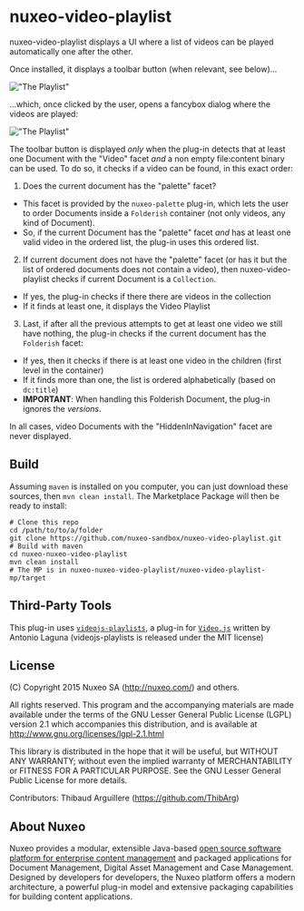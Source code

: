 # nuxeo-video-playlist

nuxeo-video-playlist displays a UI where a list of videos can be played automatically one after the other.

Once installed, it displays a toolbar button (when relevant, see below)...

!["The Playlist"](https://raw.github.com/nuxeo-sandbox/nuxeo-video-playlist/screenshots-for-readme/toolbar-button.png)

...which, once clicked by the user, opens a fancybox dialog where the videos are played:


!["The Playlist"](https://raw.github.com/nuxeo-sandbox/nuxeo-video-playlist/screenshots-for-readme/playlist-in-fancybox.jpg)


The toolbar button is displayed _only_ when the plug-in detects that at least one Document with the "Video" facet _and_ a non empty file:content binary can be used. To do so, it checks if a video can be found, in this exact order:

1. Does the current document has the "palette" facet?
  * This facet is provided by the `nuxeo-palette` plug-in, which lets the user to order Documents inside a `Folderish` container (not only videos, any kind of Document).
  * So, if the current Document has the "palette" facet _and_ has at least one valid video in the ordered list, the plug-in uses this ordered list.
2. If current document does not have the "palette" facet (or has it but the list of ordered documents does not contain a video), then nuxeo-video-playlist checks if current Document is a `Collection`.
  * If yes, the plug-in checks if there there are videos in the collection
  * If it finds at least one, it displays the Video Playlist
3. Last, if after all the previous attempts to get at least one video we still have nothing, the plug-in checks if the current document has the `Folderish` facet:
  * If yes, then it checks if there is at least one video in the children (first level in the container)
  * If it finds more than one, the list is ordered alphabetically (based on `dc:title`)
  * **IMPORTANT**: When handling this Folderish Document, the plug-in ignores the _versions_.

In all cases, video Documents with the "HiddenInNavigation" facet are never displayed.

## Build
Assuming `maven` is installed on you computer, you can just download these sources, then `mvn clean install`. The Marketplace Package will then be ready to install:

```
# Clone this repo
cd /path/to/to/a/folder
git clone https://github.com/nuxeo-sandbox/nuxeo-video-playlist.git
# Build with maven
cd nuxeo-nuxeo-video-playlist
mvn clean install
# The MP is in nuxeo-nuxeo-video-playlist/nuxeo-video-playlist-mp/target
```


## Third-Party Tools

This plug-in uses [`videojs-playlists`](https://github.com/jgallen23/videojs-playLists), a plug-in for [`Video.js`](http://videojs.com) written by Antonio Laguna (videojs-playlists is released under the MIT license)


## License
(C) Copyright 2015 Nuxeo SA (http://nuxeo.com/) and others.

All rights reserved. This program and the accompanying materials
are made available under the terms of the GNU Lesser General Public License
(LGPL) version 2.1 which accompanies this distribution, and is available at
http://www.gnu.org/licenses/lgpl-2.1.html

This library is distributed in the hope that it will be useful,
but WITHOUT ANY WARRANTY; without even the implied warranty of
MERCHANTABILITY or FITNESS FOR A PARTICULAR PURPOSE. See the GNU
Lesser General Public License for more details.

Contributors:
Thibaud Arguillere (https://github.com/ThibArg)

## About Nuxeo

Nuxeo provides a modular, extensible Java-based [open source software platform for enterprise content management](http://www.nuxeo.com) and packaged applications for Document Management, Digital Asset Management and Case Management. Designed by developers for developers, the Nuxeo platform offers a modern architecture, a powerful plug-in model and extensive packaging capabilities for building content applications.
